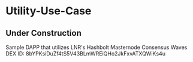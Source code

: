 # Utility-Use-Case
## Under Construction
Sample DAPP that utilizes LNR's Hashbolt Masternode Consensus
Waves DEX ID: 8bYPKsiDuZf4tS5V43BLmWREiQHo2JkFxvATXQWiKs4u
